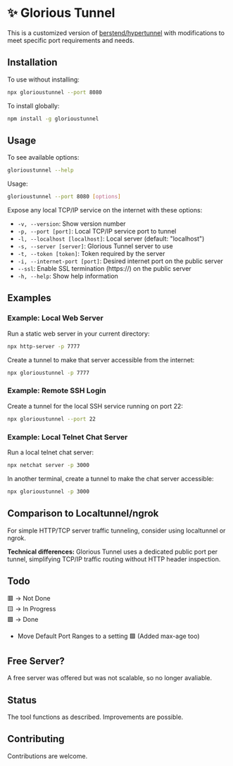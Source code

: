 # ✨ Glorious Tunnel

This is a customized version of [berstend/hypertunnel](https://github.com/berstend/hypertunnel) with modifications to meet specific port requirements and needs.

## Installation

To use without installing:
```bash
npx glorioustunnel --port 8080
```

To install globally:
```bash
npm install -g glorioustunnel
```

## Usage

To see available options:
```bash
glorioustunnel --help
```

Usage:
```bash
glorioustunnel --port 8080 [options]
```

Expose any local TCP/IP service on the internet with these options:
- `-v, --version`: Show version number
- `-p, --port [port]`: Local TCP/IP service port to tunnel
- `-l, --localhost [localhost]`: Local server (default: "localhost")
- `-s, --server [server]`: Glorious Tunnel server to use
- `-t, --token [token]`: Token required by the server
- `-i, --internet-port [port]`: Desired internet port on the public server
- `--ssl`: Enable SSL termination (https://) on the public server
- `-h, --help`: Show help information

## Examples

### Example: Local Web Server

Run a static web server in your current directory:
```bash
npx http-server -p 7777
```

Create a tunnel to make that server accessible from the internet:
```bash
npx glorioustunnel -p 7777
```

### Example: Remote SSH Login

Create a tunnel for the local SSH service running on port 22:
```bash
npx glorioustunnel --port 22
```

### Example: Local Telnet Chat Server

Run a local telnet chat server:
```bash
npx netchat server -p 3000
```

In another terminal, create a tunnel to make the chat server accessible:
```bash
npx glorioustunnel -p 3000
```

## Comparison to Localtunnel/ngrok

For simple HTTP/TCP server traffic tunneling, consider using localtunnel or ngrok. 

**Technical differences:**
Glorious Tunnel uses a dedicated public port per tunnel, simplifying TCP/IP traffic routing without HTTP header inspection.

## Todo

🟥 -> Not Done  
🟨 -> In Progress  
🟩 -> Done

- Move Default Port Ranges to a setting 🟩 (Added max-age too)

## Free Server?

A free server was offered but was not scalable, so no longer avaliable.

## Status

The tool functions as described. Improvements are possible.

## Contributing

Contributions are welcome.